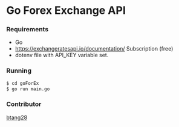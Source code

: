 # Go Forex Exchange API

### Requirements
- Go
- https://exchangeratesapi.io/documentation/ Subscription (free)
- dotenv file with API_KEY variable set.

### Running
```sh
$ cd goForEx
$ go run main.go
```

### Contributor

[btang28](https://github.com/btang28)